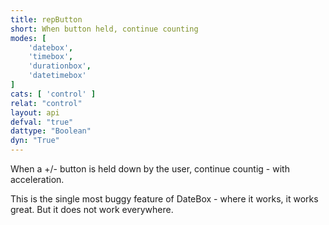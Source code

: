 ```yaml
---
title: repButton
short: When button held, continue counting
modes: [
	'datebox',
	'timebox',
	'durationbox',
	'datetimebox'
]
cats: [ 'control' ]
relat: "control"
layout: api
defval: "true"
dattype: "Boolean"
dyn: "True"
---
```


When a +/- button is held down by the user, continue countig - with acceleration.

This is the single most buggy feature of DateBox - where it works, it works great.  But it does not work everywhere.

